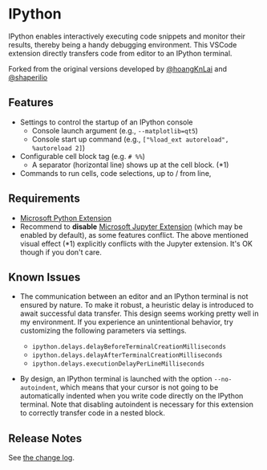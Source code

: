 # IPython

IPython enables interactively executing code snippets and monitor their results, thereby being a handy debugging environment. This VSCode extension directly transfers code from editor to an IPython terminal.

Forked from the original versions developed by
[@hoangKnLai](https://github.com/hoangKnLai/vscode-ipython)
and
[@shaperilio](https://github.com/shaperilio/vscode-ipython)


## Features
- Settings to control the startup of an IPython console
  - Console launch argument (e.g., `--matplotlib=qt5`)
  - Console start up command (e.g., `["%load_ext autoreload", %autoreload 2]`)
- Configurable cell block tag (e.g. `# %%`)
  - A separator (horizontal line) shows up at the cell block. (*1)
- Commands to run cells, code selections, up to / from line,

## Requirements

- [Microsoft Python Extension](https://marketplace.visualstudio.com/items?itemName=ms-python.python)
- Recommend to **disable** [Microsoft Jupyter Extension](https://marketplace.visualstudio.com/items?itemName=ms-toolsai.jupyter) (which may be enabled by default), as some features conflict. The above mentioned visual effect (*1) explicitly conflicts with the Jupyter extension. It's OK though if you don't care.


## Known Issues

- The communication between an editor and an IPython terminal is not ensured by nature. To make it robust, a heuristic delay is introduced to await successful data transfer. This design seems working pretty well in my environment. If you experience an unintentional behavior, try customizing the following parameters via settings.
  - `ipython.delays.delayBeforeTerminalCreationMilliseconds`
  - `ipython.delays.delayAfterTerminalCreationMilliseconds`
  - `ipython.delays.executionDelayPerLineMilliseconds`

- By design, an IPython terminal is launched with the option `--no-autoindent`, which means that your cursor is not going to be automatically indented when you write code directly on the IPython terminal. Note that disabling autoindent is necessary for this extension to correctly transfer code in a nested block.

## Release Notes

See [the change log](CHANGELOG.md).